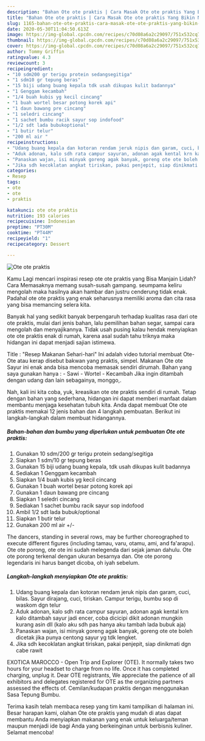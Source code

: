 ```yaml
---
description: "Bahan Ote ote praktis | Cara Masak Ote ote praktis Yang Bikin Ngiler"
title: "Bahan Ote ote praktis | Cara Masak Ote ote praktis Yang Bikin Ngiler"
slug: 1165-bahan-ote-ote-praktis-cara-masak-ote-ote-praktis-yang-bikin-ngiler
date: 2020-05-30T11:04:50.613Z
image: https://img-global.cpcdn.com/recipes/c70d08a6a2c29097/751x532cq70/ote-ote-praktis-foto-resep-utama.jpg
thumbnail: https://img-global.cpcdn.com/recipes/c70d08a6a2c29097/751x532cq70/ote-ote-praktis-foto-resep-utama.jpg
cover: https://img-global.cpcdn.com/recipes/c70d08a6a2c29097/751x532cq70/ote-ote-praktis-foto-resep-utama.jpg
author: Tommy Griffin
ratingvalue: 4.3
reviewcount: 3
recipeingredient:
- "10 sdm200 gr terigu protein sedangsegitiga"
- "1 sdm10 gr tepung beras"
- "15 biji udang buang kepala tdk usah dikupas kulit badannya"
- "1 Genggam kecambah"
- "1/4 buah kubis yg kecil cincang"
- "1 buah wortel besar potong korek api"
- "1 daun bawang pre cincang"
- "1 seledri cincang"
- "1 sachet bumbu racik sayur sop indofood"
- "1/2 sdt lada bubukoptional"
- "1 butir telur"
- "200 ml air "
recipeinstructions:
- "Udang buang kepala dan kotoran rendam jeruk nipis dan garam, cuci, bilas. Sayur dirajang, cuci, tiriskan. Campur terigu, bumbu sop di waskom dgn telur"
- "Aduk adonan, kalo sdh rata campur sayuran, adonan agak kental krn kalo ditambah sayur jadi encer, coba dicicipi dikit adonan mungkin kurang asin dll (kalo aku sdh pas hanya aku tambah lada bubuk aja)"
- "Panaskan wajan, isi minyak goreng agak banyak, goreng ote ote boleh dicetak jika punya centong sayur yg tdk lengket."
- "Jika sdh kecoklatan angkat tiriskan, pakai penjepit, siap dinikmati dgn cabe rawit"
categories:
- Resep
tags:
- ote
- ote
- praktis

katakunci: ote ote praktis 
nutrition: 193 calories
recipecuisine: Indonesian
preptime: "PT30M"
cooktime: "PT44M"
recipeyield: "1"
recipecategory: Dessert

---
```



![Ote ote praktis](https://img-global.cpcdn.com/recipes/c70d08a6a2c29097/751x532cq70/ote-ote-praktis-foto-resep-utama.jpg)

Kamu Lagi mencari inspirasi resep ote ote praktis yang Bisa Manjain Lidah? Cara Memasaknya memang susah-susah gampang. seumpama keliru mengolah maka hasilnya akan hambar dan justru cenderung tidak enak. Padahal ote ote praktis yang enak seharusnya memiliki aroma dan cita rasa yang bisa memancing selera kita.

Banyak hal yang sedikit banyak berpengaruh terhadap kualitas rasa dari ote ote praktis, mulai dari jenis bahan, lalu pemilihan bahan segar, sampai cara mengolah dan menyajikannya. Tidak usah pusing kalau hendak menyiapkan ote ote praktis enak di rumah, karena asal sudah tahu triknya maka hidangan ini dapat menjadi sajian istimewa.

Title : &#34;Resep Makanan Sehari-hari&#34; Ini adalah video tutorial membuat Ote-Ote atau kerap disebut bakwan yang praktis, simpel. Makanan Ote ote Sayur ini enak anda bisa mencoba memasak sendiri dirumah. Bahan yang saya gunakan hanya : - Sawi - Wortel - Kecambah Jika ingin ditambah dengan udang dan lain sebagainya, monggo,.


Nah, kali ini kita coba, yuk, kreasikan ote ote praktis sendiri di rumah. Tetap dengan bahan yang sederhana, hidangan ini dapat memberi manfaat dalam membantu menjaga kesehatan tubuh kita. Anda dapat membuat Ote ote praktis memakai 12 jenis bahan dan 4 langkah pembuatan. Berikut ini langkah-langkah dalam membuat hidangannya.

<!--inarticleads1-->

##### Bahan-bahan dan bumbu yang diperlukan untuk pembuatan Ote ote praktis:

1. Gunakan 10 sdm/200 gr terigu protein sedang/segitiga
1. Siapkan 1 sdm/10 gr tepung beras
1. Gunakan 15 biji udang buang kepala, tdk usah dikupas kulit badannya
1. Sediakan 1 Genggam kecambah
1. Siapkan 1/4 buah kubis yg kecil cincang
1. Gunakan 1 buah wortel besar potong korek api
1. Gunakan 1 daun bawang pre cincang
1. Siapkan 1 seledri cincang
1. Sediakan 1 sachet bumbu racik sayur sop indofood
1. Ambil 1/2 sdt lada bubuk/optional
1. Siapkan 1 butir telur
1. Gunakan 200 ml air +/-


The dancers, standing in several rows, may be further choreographed to execute different figures (including tamau, varu, otamu, ami, and fa&#39;arapu). Ote ote porong, ote ote ini sudah melegenda dari sejak jaman dahulu. Ote ote porong terkenal dengan ukuran besarnya dan. Ote ote porong legendaris ini harus banget dicoba, oh iyah sebelum. 

<!--inarticleads2-->

##### Langkah-langkah menyiapkan Ote ote praktis:

1. Udang buang kepala dan kotoran rendam jeruk nipis dan garam, cuci, bilas. Sayur dirajang, cuci, tiriskan. Campur terigu, bumbu sop di waskom dgn telur
1. Aduk adonan, kalo sdh rata campur sayuran, adonan agak kental krn kalo ditambah sayur jadi encer, coba dicicipi dikit adonan mungkin kurang asin dll (kalo aku sdh pas hanya aku tambah lada bubuk aja)
1. Panaskan wajan, isi minyak goreng agak banyak, goreng ote ote boleh dicetak jika punya centong sayur yg tdk lengket.
1. Jika sdh kecoklatan angkat tiriskan, pakai penjepit, siap dinikmati dgn cabe rawit


EXOTICA MAROCCO - Open Trip and Explorer (OTE). It normally takes two hours for your headset to charge from no life. Once it has completed charging, unplug it. Dear OTE registrants, We appreciate the patience of all exhibitors and delegates registered for OTE as the organizing partners assessed the effects of. Cemilan/kudapan praktis dengan menggunakan Sasa Tepung Bumbu. 

Terima kasih telah membaca resep yang tim kami tampilkan di halaman ini. Besar harapan kami, olahan Ote ote praktis yang mudah di atas dapat membantu Anda menyiapkan makanan yang enak untuk keluarga/teman maupun menjadi ide bagi Anda yang berkeinginan untuk berbisnis kuliner. Selamat mencoba!
